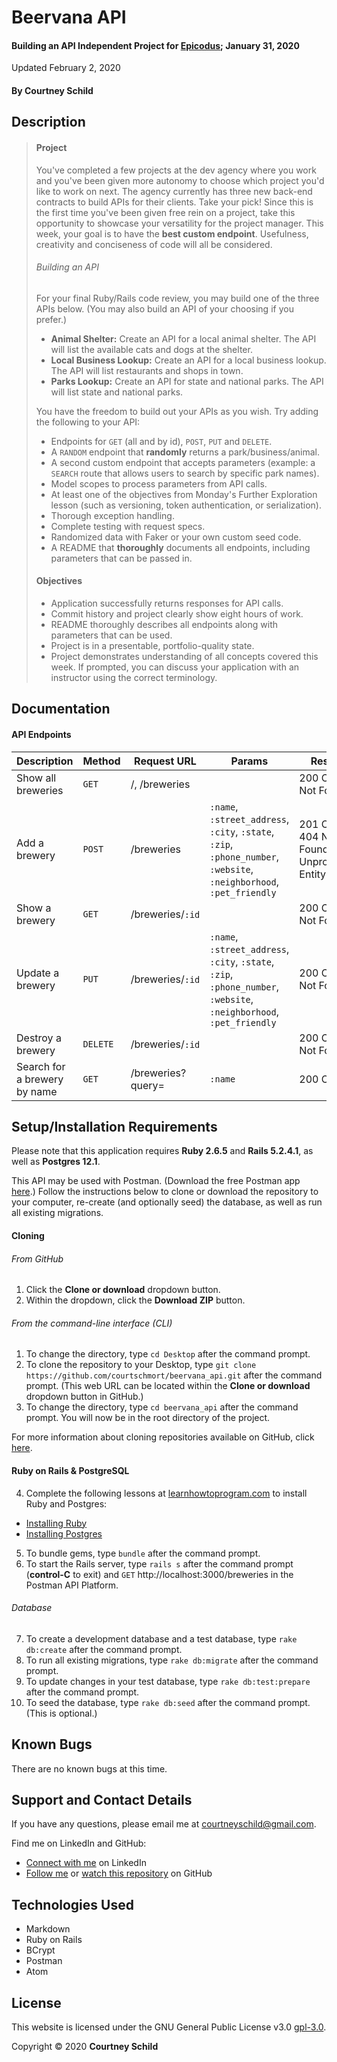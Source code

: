 # Beervana API

#### Building an API Independent Project for [Epicodus](https://www.epicodus.com/); January 31, 2020

Updated February 2, 2020

#### By Courtney Schild

## Description

> #### Project
> You've completed a few projects at the dev agency where you work and you've been given more autonomy to choose which project you'd like to work on next. The agency currently has three new back-end contracts to build APIs for their clients. Take your pick! Since this is the first time you've been given free rein on a project, take this opportunity to showcase your versatility for the project manager. This week, your goal is to have the **best custom endpoint**. Usefulness, creativity and conciseness of code will all be considered.
>
> ###### Building an API
> For your final Ruby/Rails code review, you may build one of the three APIs below. (You may also build an API of your choosing if you prefer.)
> * **Animal Shelter:** Create an API for a local animal shelter. The API will list the available cats and dogs at the shelter.
> * **Local Business Lookup:** Create an API for a local business lookup. The API will list restaurants and shops in town.
> * **Parks Lookup:** Create an API for state and national parks. The API will list state and national parks.
>
> You have the freedom to build out your APIs as you wish. Try adding the following to your API:
> * Endpoints for `GET` (all and by id), `POST`, `PUT` and `DELETE`.
> * A `RANDOM` endpoint that **randomly** returns a park/business/animal.
> * A second custom endpoint that accepts parameters (example: a `SEARCH` route that allows users to search by specific park names).
> * Model scopes to process parameters from API calls.
> * At least one of the objectives from Monday's Further Exploration lesson (such as versioning, token authentication, or serialization).
> * Thorough exception handling.
> * Complete testing with request specs.
> * Randomized data with Faker or your own custom seed code.
> * A README that **thoroughly** documents all endpoints, including parameters that can be passed in.
>
> #### Objectives
> * Application successfully returns responses for API calls.
> * Commit history and project clearly show eight hours of work.
> * README thoroughly describes all endpoints along with parameters that can be used.
> * Project is in a presentable, portfolio-quality state.
> * Project demonstrates understanding of all concepts covered this week. If prompted, you can discuss your application with an instructor using the correct terminology.

## Documentation

#### API Endpoints

| Description | Method | Request URL | Params | Response |
| ----------- | ----------- | ----------- | ----------- | ----------- |
| Show all breweries | `GET` | /, /breweries |  | 200 OK, 404 Not Found |
| Add a brewery | `POST` | /breweries | `:name`, `:street_address`, `:city`, `:state`, `:zip`, `:phone_number`, `:website`, `:neighborhood`, `:pet_friendly` | 201 Created, 404 Not Found, 422 Unprocessable Entity |
| Show a brewery | `GET` | /breweries/`:id` |  | 200 OK, 404 Not Found |
| Update a brewery | `PUT` | /breweries/`:id` | `:name`, `:street_address`, `:city`, `:state`, `:zip`, `:phone_number`, `:website`, `:neighborhood`, `:pet_friendly` | 200 OK, 404 Not Found |
| Destroy a brewery | `DELETE` | /breweries/`:id` |  | 200 OK, 404 Not Found |
| Search for a brewery by name | `GET` | /breweries?query= | `:name` | 200 OK |

<!-- ## Specs -->

<!-- This is another way to write out specs:
* Spec:
* Input:
* Output:  -->

<!-- #### User Stories

* As a type of user, I want to achieve goal so that reason. -->

<!-- #### CRUD

| HTTP verb | Route | CRUD Action | Description | URL |
| ----------- | ----------- | ----------- | ----------- | ----------- |
|  |  |  |  |  |
|  |  |  |  |  |
|  |  |  |  |  |
|  |  |  |  |  |

| Action | Method | Class or Instance method? | Description |
| ----------- | ----------- | ----------- | ----------- |
|  |  |  |  |
|  |  |  |  |
|  |  |  |  |
|  |  |  |  | -->

## Setup/Installation Requirements

Please note that this application requires **Ruby 2.6.5** and **Rails 5.2.4.1**, as well as **Postgres 12.1**.

This API may be used with Postman. (Download the free Postman app [here](https://www.getpostman.com/).) Follow the instructions below to clone or download the repository to your computer, re-create (and optionally seed) the database, as well as run all existing migrations.

#### Cloning

###### From GitHub
1. Click the **Clone or download** dropdown button.
2. Within the dropdown, click the **Download ZIP** button.

###### From the command-line interface (CLI)
1. To change the directory, type `cd Desktop` after the command prompt.
2. To clone the repository to your Desktop, type `git clone https://github.com/courtschmort/beervana_api.git` after the command prompt. (This web URL can be located within the **Clone or download** dropdown button in GitHub.)
3. To change the directory, type `cd beervana_api` after the command prompt. You will now be in the root directory of the project.

For more information about cloning repositories available on GitHub, click [here](https://help.github.com/en/articles/which-remote-url-should-i-use).

#### Ruby on Rails & PostgreSQL

4. Complete the following lessons at [learnhowtoprogram.com](https://www.learnhowtoprogram.com/) to install Ruby and Postgres:
  * [Installing Ruby](https://www.learnhowtoprogram.com/ruby/getting-started-with-ruby/installing-ruby)
  * [Installing Postgres](https://www.learnhowtoprogram.com/ruby-and-rails/getting-started-with-ruby/installing-postgres-b34be9fd-381b-472e-bdb2-5c5c3f572b16)
5. To bundle gems, type `bundle` after the command prompt.
6. To start the Rails server, type `rails s` after the command prompt (**control-C** to exit) and `GET` http://localhost:3000/breweries in the Postman API Platform.

###### Database

7. To create a development database and a test database, type `rake db:create` after the command prompt.
8. To run all existing migrations, type `rake db:migrate` after the command prompt.
9. To update changes in your test database, type `rake db:test:prepare` after the command prompt.
10. To seed the database, type `rake db:seed` after the command prompt. (This is optional.)

## Known Bugs

There are no known bugs at this time.

## Support and Contact Details

If you have any questions, please email me at courtneyschild@gmail.com.

Find me on LinkedIn and GitHub:

* [Connect with me](https://www.linkedin.com/in/courtneyschild/) on LinkedIn
* [Follow me](https://github.com/courtschmort) or [watch this repository](https://github.com/courtschmort/beervana_api.git) on GitHub

<!-- ## Product Roadmap

In the future, I plan to include the following key features:
* Key feature 1
* Key feature 2
* Key feature 3 -->

## Technologies Used

* Markdown
* Ruby on Rails
* BCrypt
* Postman
* Atom

## License

This website is licensed under the GNU General Public License v3.0 [gpl-3.0](https://www.gnu.org/licenses/gpl-3.0.en.html).

Copyright &copy; 2020 **Courtney Schild**
